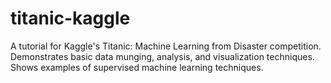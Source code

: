 # titanic-kaggle
A tutorial for Kaggle's Titanic: Machine Learning from Disaster competition. Demonstrates basic data munging, analysis, and visualization techniques. Shows examples of supervised machine learning techniques. 
